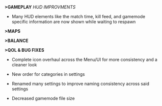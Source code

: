 **>GAMEPLAY**
*HUD IMPROVMENTS*
- Many HUD elements like the match time, kill feed, and gamemode specific information are now shown while waiting to respawn

**>MAPS**

**>BALANCE**

**>QOL & BUG FIXES**
- Complete icon overhaul across the Menu/UI for more consistency and a cleaner look

- New order for categories in settings

- Renamed many settings to improve naming consistency across said settings

- Decreased gamemode file size